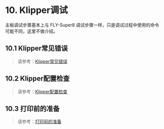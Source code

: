# 10. Klipper调试

主板调试步骤基本上与 FLY-Super8 调试步骤一样，只是调试过程中使用的命令可能不同，这里不做介绍。

## 10.1 Klipper常见错误

> 请参考：[Klipper常见错误](/board/fly_super8_pro/klippererro.md "点击即可跳转")

## 10.2 Klipper配置检查

> 请参考：[Klipper配置检查](/board/fly_super8_pro/klippercheck.md "点击即可跳转")

## 10.3 打印前的准备

> 请参考：[打印前的准备](/board/fly_super8_pro/Super8prepare.md "点击即可跳转")